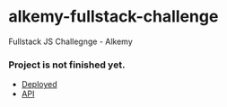 # alkemy-fullstack-challenge
Fullstack JS Challegnge - Alkemy

### Project is not finished yet.
- [Deployed](https://alkemy-fullstack-js-challenge-9s1kdh8sw-juanespinola05.vercel.app/)
- [API](https://finance-api-juanse.herokuapp.com)

